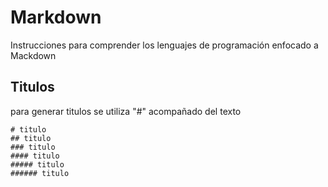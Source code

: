 # Markdown
Instrucciones para comprender los lenguajes de programación enfocado a Mackdown

## Titulos
para generar titulos se utiliza "#" acompañado del texto 
~~~
# titulo
## titulo
### titulo
#### titulo
##### titulo
###### titulo
~~~

